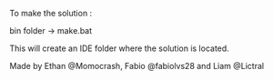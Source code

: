 To make the solution :

bin folder -> make.bat 

This will create an IDE folder where the solution is located.

Made by Ethan @Momocrash, Fabio @fabiolvs28 and Liam @Lictral
